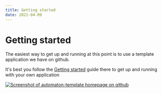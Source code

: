 ```yaml
---
title: Getting started 
date: 2021-04-09
---
```

# Getting started 

The easiest way to get up and running at this point is to use a template application we have on github.
                                                                   
It's best you follow the [Getting started](https://github.com/quinscape/automaton-template/#getting-started) guide there
to get up and running with your own application


[![Screenshot of automaton-template homepage on github](/media/automaton-template.png)](https://github.com/quinscape/automaton-template/#getting-started)


